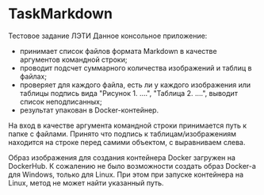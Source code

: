 # TaskMarkdown
Тестовое задание ЛЭТИ
Данное консольное приложение:
- принимает список файлов формата Markdown в качестве аргументов командной строки;
- проводит подсчет суммарного количества изображений и таблиц в файлах;
- проверяет для каждого файла, есть ли у каждого изображения или таблицы подпись вида "Рисунок 1. ....", "Таблица 2. ....", выводит список неподписанных;
- результат упакован в Docker-контейнер.

На вход в качестве аргумента командной строки принимается путь к папке с файлами.
Принято что подпись к таблицам/изображениям находится на строке перед самими объектом, с выравниваем слева.

Образ изображения для создания контейнера Docker загружен на DockerHub. К сожалению не было возможности создать образ Docker-а для Windows, только для Linux. При этом при запуске контейнера на Linux, метод не может найти указанный путь.
